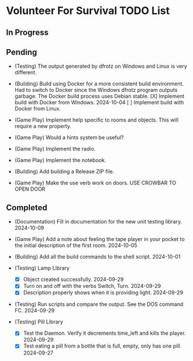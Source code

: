 # Volunteer For Survival TODO List

## In Progress

## Pending

* (Testing) The output generated by dfrotz on Windows and Linux is very different.

* (Building) Build using Docker for a more consistent build environment.
  Had to switch to Docker since the Windows dfrotz program outputs garbage.
  The Docker build process uses Debian stable.
  [X] Implement build with Docker from Windows. 2024-10-04
  [ ] Implement build with Docker from Linux.

* (Game Play) Implement help specific to rooms and objects. This will require a new property.

* (Game Play) Would a hints system be useful?

* (Game Play) Implement the radio.

* (Game Play) Implement the notebook.

* (Building) Add building a Release ZIP file.

* (Game Play) Make the use verb work on doors. USE CROWBAR TO OPEN DOOR

## Completed

* (Documentation) Fill in documentation for the new unit testing library. 2024-10-09

* (Game Play) Add a note about feeling the tape player in your pocket to the initial description of the first room. 2024-10-05

* (Building) Add all the build commands to the shell script. 2024-10-01

* (Testing) Lamp Library
  * [X] Object created successfully. 2024-09-29
  * [X] Turn on and off with the verbs Switch, Turn. 2024-09-29
  * [X] Description properly shows when it is providing light. 2024-09-29

* (Testing) Run scripts and compare the output. See the DOS command FC. 2024-09-29

* (Testing) Pill Library
  * [X] Test the Daemon. Verify it decrements time_left and kills the player. 2024-09-29
  * [X] Test eating a pill from a bottle that is full, empty, only has one pill. 2024-09-27
